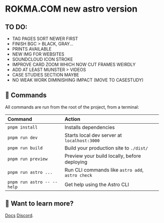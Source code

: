 # ROKMA.COM new astro version

## TO DO:

- TAG PAGES SORT NEWER FIRST
- FINISH BGC > BLACK, GRAY...
- PRINTS AVAILABLE
- NEW IMG FOR WEBSITES
- SOUNDCLOUD ICON STROKE
- IMPROVE CARD ZOOM WHICH NOW CUT FRAMES WEIRDLY
- ADD AT LEAST MUNSTER > VIDEOS
- CASE STUDIES SECTION MAYBE
- NO WEAK WORK DIMINISHING IMPACT (MOVE TO CASESTUDY)

## 🧞 Commands

All commands are run from the root of the project, from a terminal:

| Command                    | Action                                           |
| :------------------------- | :----------------------------------------------- |
| `pnpm install`             | Installs dependencies                            |
| `pnpm run dev`             | Starts local dev server at `localhost:3000`      |
| `pnpm run build`           | Build your production site to `./dist/`          |
| `pnpm run preview`         | Preview your build locally, before deploying     |
| `pnpm run astro ...`       | Run CLI commands like `astro add`, `astro check` |
| `pnpm run astro -- --help` | Get help using the Astro CLI                     |

## 👀 Want to learn more?

[Docs](https://docs.astro.build)
[Discord](https://astro.build/chat).

